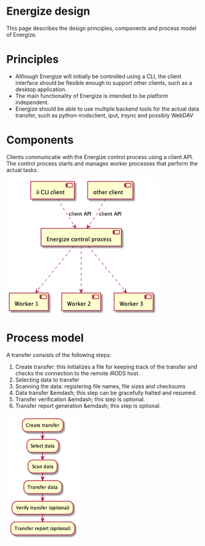# Energize design

This page describes the design principles, components and process model of Energize.

# Principles

* Although Energize will initially be controlled using a CLI, the client interface should
  be flexible enough to support other clients, such as a desktop application.
* The main functionality of Energize is intended to be platform independent. 
* Energize should be able to use multiple backend tools for the actual data transfer, such
  as python-irodsclient, iput, irsync and possibly WebDAV

# Components

Clients communicatie with the Energize control process using a client API. The control process
starts and manages worker processes that perform the actual tasks.

![Component diagram](components.png)

# Process model

A transfer consists of the following steps:
1. Create transfer: this initializes a file for keeping track of the transfer and checks the connection to the remote iRODS host.
2. Selecting data to transfer
3. Scanning the data: registering file names, file sizes and checksums
4. Data transfer &emdash; this step can be gracefully halted and resumed.
5. Transfer verification &emdash; this step is optional.
6. Transfer report generation &emdash; this step is optional.

![Process model](process-model.png)
